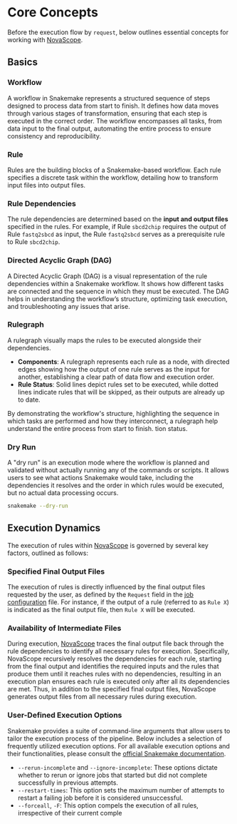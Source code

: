 # Core Concepts

Before the execution flow by `request`, below outlines essential concepts for working with [NovaScope](https://seqscope.github.io/NovaScope/).

## Basics
### Workflow
A workflow in Snakemake represents a structured sequence of steps designed to process data from start to finish. It defines how data moves through various stages of transformation, ensuring that each step is executed in the correct order. The workflow encompasses all tasks, from data input to the final output, automating the entire process to ensure consistency and reproducibility.

### Rule
Rules are the building blocks of a Snakemake-based workflow. Each rule specifies a discrete task within the workflow, detailing how to transform input files into output files.

### Rule Dependencies
The rule dependencies are determined based on the **input and output files** specified in the rules. For example, if Rule `sbcd2chip` requires the output of Rule `fastq2sbcd` as input, the Rule `fastq2sbcd` serves as a prerequisite rule to Rule `sbcd2chip`.

### Directed Acyclic Graph (DAG)
A Directed Acyclic Graph (DAG) is a visual representation of the rule dependencies within a Snakemake workflow. It shows how different tasks are connected and the sequence in which they must be executed. The DAG helps in understanding the workflow’s structure, optimizing task execution, and troubleshooting any issues that arise.

### Rulegraph
A rulegraph visually maps the rules to be executed alongside their dependencies. 

- **Components**: A rulegraph represents each rule as a node, with directed edges showing how the output of one rule serves as the input for another, establishing a clear path of data flow and execution order. 
- **Rule Status**: Solid lines depict rules set to be executed, while dotted lines indicate rules that will be skipped, as their outputs are already up to date. 

By demonstrating the workflow's structure, highlighting the sequence in which tasks are performed and how they interconnect, a rulegraph help understand the entire process from start to finish.
tion status.

### Dry Run 
A "dry run" is an execution mode where the workflow is planned and validated without actually running any of the commands or scripts. It allows users to see what actions Snakemake would take, including the dependencies it resolves and the order in which rules would be executed, but no actual data processing occurs.
```bash
snakemake --dry-run
```

## Execution Dynamics

The execution of rules within [NovaScope](https://seqscope.github.io/NovaScope/) is governed by several key factors, outlined as follows:

### Specified Final Output Files
The execution of rules is directly influenced by the final output files requested by the user, as defined by the `Request` field in the [job configuration](../../basic_usage/job_config.md) file. For instance, if the output of a rule (referred to as `Rule X`) is indicated as the final output file, then `Rule X` will be executed.

### Availability of Intermediate Files
During execution, [NovaScope](https://seqscope.github.io/NovaScope/) traces the final output file back through the rule dependencies to identify all necessary rules for execution. Specifically, NovaScope recursively resolves the dependencies for each rule, starting from the final output and identifies the required inputs and the rules that produce them until it reaches rules with no dependencies, resulting in an execution plan ensures each rule is executed only after all its dependencies are met. Thus, in addition to the specified final output files, NovaScope generates output files from all necessary rules during execution.

### User-Defined Execution Options

Snakemake provides a suite of command-line arguments that allow users to tailor the execution process of the pipeline. Below includes a selection of frequently utilized execution options. For all available execution options and their functionalities, please consult the [official Snakemake documentation](https://snakemake.readthedocs.io/en/stable/index.html).

 - `--rerun-incomplete` and `--ignore-incomplete`: These options dictate whether to rerun or ignore jobs that started but did not complete successfully in previous attempts.
- `--restart-times`: This option sets the maximum number of attempts to restart a failing job before it is considered unsuccessful.
- `--forceall`, `-F`: This option compels the execution of all rules, irrespective of their current comple
